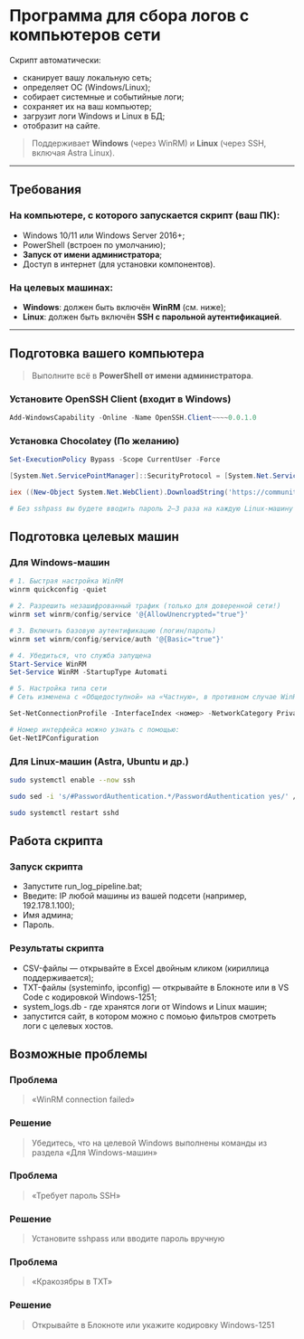 # Программа для сбора логов с компьютeров сети

Скрипт автоматически:
- сканирует вашу локальную сеть;
- определяет ОС (Windows/Linux);
- собирает системные и событийные логи;
- сохраняет их на ваш компьютер;
- загрузит логи Windows и Linux в БД;
- отобразит на сайте.
  

> Поддерживает **Windows** (через WinRM) и **Linux** (через SSH, включая Astra Linux).

---

##  Требования

### На компьютере, с которого запускается скрипт (**ваш ПК**):
- Windows 10/11 или Windows Server 2016+;
- PowerShell (встроен по умолчанию);
- **Запуск от имени администратора**;
- Доступ в интернет (для установки компонентов).

### На целевых машинах:
- **Windows**: должен быть включён **WinRM** (см. ниже);
- **Linux**: должен быть включён **SSH с парольной аутентификацией**.

---

## Подготовка вашего компьютера

> Выполните всё в **PowerShell от имени администратора**.

### Установите OpenSSH Client (входит в Windows)
```powershell
Add-WindowsCapability -Online -Name OpenSSH.Client~~~~0.0.1.0
```
### Установка Chocolatey (По желанию)
```powershell
Set-ExecutionPolicy Bypass -Scope CurrentUser -Force

[System.Net.ServicePointManager]::SecurityProtocol = [System.Net.ServicePointManager]::SecurityProtocol -bor 3072

iex ((New-Object System.Net.WebClient).DownloadString('https://community.chocolatey.org/install.ps1'))

# Без sshpass вы будете вводить пароль 2–3 раза на каждую Linux-машину
```
## Подготовка целевых машин

### Для Windows-машин

```powershell
# 1. Быстрая настройка WinRM
winrm quickconfig -quiet

# 2. Разрешить незашифрованный трафик (только для доверенной сети!)
winrm set winrm/config/service '@{AllowUnencrypted="true"}'

# 3. Включить базовую аутентификацию (логин/пароль)
winrm set winrm/config/service/auth '@{Basic="true"}'

# 4. Убедиться, что служба запущена
Start-Service WinRM
Set-Service WinRM -StartupType Automati

# 5. Настройка типа сети
# Сеть изменена с «Общедоступной» на «Частную», в противном случае WinRM блокируется:

Set-NetConnectionProfile -InterfaceIndex <номер> -NetworkCategory Private

# Номер интерфейса можно узнать с помощью:
Get-NetIPConfiguration
```
### Для Linux-машин (Astra, Ubuntu и др.)

```bash
sudo systemctl enable --now ssh

sudo sed -i 's/#PasswordAuthentication.*/PasswordAuthentication yes/' /etc/ssh/sshd_config

sudo systemctl restart sshd
```
## Работа скрипта

### Запуск скрипта

- Запустите run_log_pipeline.bat;
- Введите: IP любой машины из вашей подсети (например, 192.178.1.100);
- Имя админа;
- Пароль.

### Результаты скрипта

- CSV-файлы — открывайте в Excel двойным кликом (кириллица поддерживается);
- TXT-файлы (systeminfo, ipconfig) — открывайте в Блокноте или в VS Code с кодировкой Windows-1251;
- system_logs.db - где хранятся логи от Windows и Linux машин;
- запустится сайт, в котором можно с помоью фильтров смотреть логи с целевых хостов.

## Возможные проблемы

### Проблема	

> «WinRM connection failed»	

### Решение

> Убедитесь, что на целевой Windows выполнены команды из раздела «Для Windows-машин»

### Проблема

> «Требует пароль SSH»

### Решение

> Установите sshpass или вводите пароль вручную

### Проблема

> «Кракозябры в TXT»	

### Решение

> Открывайте в Блокноте или укажите кодировку Windows-1251
